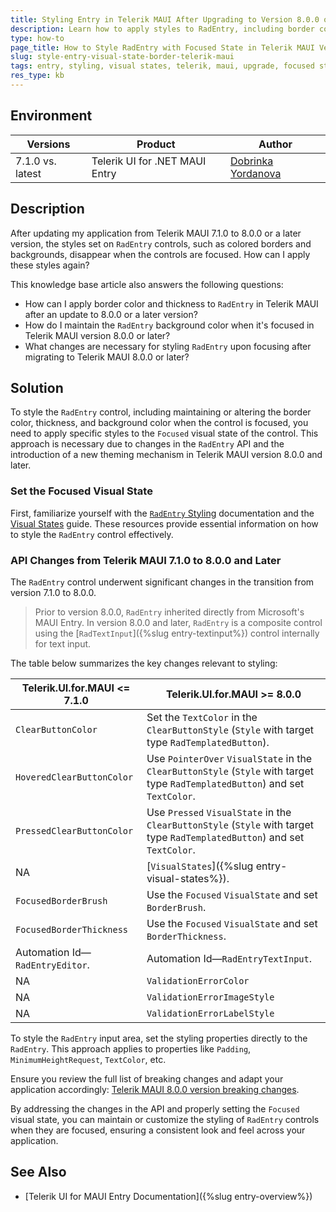 ```yaml
---
title: Styling Entry in Telerik MAUI After Upgrading to Version 8.0.0 or Later
description: Learn how to apply styles to RadEntry, including border color and thickness, and background color when the control is focused, after upgrading to Telerik MAUI version 8.0.0 or later.
type: how-to
page_title: How to Style RadEntry with Focused State in Telerik MAUI Version 8.0.0+
slug: style-entry-visual-state-border-telerik-maui
tags: entry, styling, visual states, telerik, maui, upgrade, focused state
res_type: kb
---
```


## Environment

| Versions | Product | Author | 
| --- | --- | ---- | 
| 7.1.0 vs. latest | Telerik UI for .NET MAUI Entry | [Dobrinka Yordanova](https://www.telerik.com/blogs/author/dobrinka-yordanova) | 

## Description

After updating my application from Telerik MAUI 7.1.0 to 8.0.0 or a later version, the styles set on `RadEntry` controls, such as colored borders and backgrounds, disappear when the controls are focused. How can I apply these styles again?

This knowledge base article also answers the following questions:
- How can I apply border color and thickness to `RadEntry` in Telerik MAUI after an update to 8.0.0 or a later version?
- How do I maintain the `RadEntry` background color when it's focused in Telerik MAUI version 8.0.0 or later?
- What changes are necessary for styling `RadEntry` upon focusing after migrating to Telerik MAUI 8.0.0 or later?

## Solution

To style the `RadEntry` control, including maintaining or altering the border color, thickness, and background color when the control is focused, you need to apply specific styles to the `Focused` visual state of the control. This approach is necessary due to changes in the `RadEntry` API and the introduction of a new theming mechanism in Telerik MAUI version 8.0.0 and later.

### Set the Focused Visual State

First, familiarize yourself with the [`RadEntry` Styling](https://docs.telerik.com/devtools/maui/controls/entry/styling) documentation and the [Visual States](https://docs.telerik.com/devtools/maui/controls/entry/visual-states) guide. These resources provide essential information on how to style the `RadEntry` control effectively.

### API Changes from Telerik MAUI 7.1.0 to 8.0.0 and Later

The `RadEntry` control underwent significant changes in the transition from version 7.1.0 to 8.0.0.

> Prior to version 8.0.0, `RadEntry` inherited directly from Microsoft's MAUI Entry. In version 8.0.0 and later, `RadEntry` is a composite control using the [`RadTextInput`]({%slug entry-textinput%}) control internally for text input.

The table below summarizes the key changes relevant to styling:

| Telerik.UI.for.MAUI <= 7.1.0 | Telerik.UI.for.MAUI >= 8.0.0 |
| ------------ | ----------- |
| `ClearButtonColor` | Set the `TextColor` in the `ClearButtonStyle` (`Style` with target type `RadTemplatedButton`). |
| `HoveredClearButtonColor` | Use `PointerOver` `VisualState` in the `ClearButtonStyle` (`Style` with target type `RadTemplatedButton`) and set `TextColor`. |
| `PressedClearButtonColor` | Use `Pressed` `VisualState` in the `ClearButtonStyle` (`Style` with target type `RadTemplatedButton`) and set `TextColor`. |
| NA | [`VisualStates`]({%slug entry-visual-states%}). |
| `FocusedBorderBrush` | Use the `Focused` `VisualState` and set `BorderBrush`. |
| `FocusedBorderThickness` | Use the `Focused` `VisualState` and set `BorderThickness`. |
| Automation Id&mdash;`RadEntryEditor`. | Automation Id&mdash;`RadEntryTextInput`. |
| NA | `ValidationErrorColor` |
| NA | `ValidationErrorImageStyle` |
| NA | `ValidationErrorLabelStyle` |

To style the `RadEntry` input area, set the styling properties directly to the `RadEntry`. This approach applies to properties like `Padding`, `MinimumHeightRequest`, `TextColor`, etc.

Ensure you review the full list of breaking changes and adapt your application accordingly: [Telerik MAUI 8.0.0 version breaking changes](https://docs.telerik.com/devtools/maui/upgrade/breaking-changes/8-0-0).

By addressing the changes in the API and properly setting the `Focused` visual state, you can maintain or customize the styling of `RadEntry` controls when they are focused, ensuring a consistent look and feel across your application.

## See Also

- [Telerik UI for MAUI Entry Documentation]({%slug entry-overview%})

